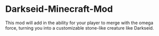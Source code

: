 # Darkseid-Minecraft-Mod
This mod will add in the ability for your player to merge with the omega force, turning you into a customizable stone-like creature like Darkseid.
